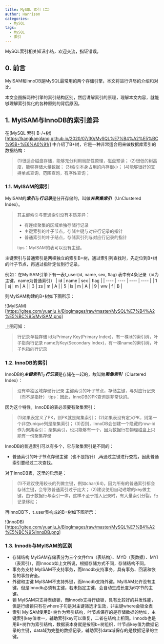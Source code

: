 ```yaml
---
title: MySQL 索引（二）
author: Harrison
categories:
  - MySQL
tags:
  - MySQL
  - 索引
---
```

MySQL索引相关知识小结，欢迎交流，指证错误。
<!-- more -->

## 0. 前言
MyISAM和InnoDB是MySQL最常用的两个存储引擎，本文将进行详尽的介绍和对比。

本文会图解两种引擎的索引结构区别，然后讲解索引的原理，理解本文内容，就能够理解索引优化的各种原则的背后原因。

## 1. MyISAM与InnoDB的索引差异

在(MySQL 索引 B-/+树)[https://kangkanglang.github.io/2020/07/30/MySQL%E7%B4%A2%E5%BC%95B+%E6%A0%91/] 中介绍了B+树，它是一种非常适合用来做数据库索引的数据结构：

> (1)很适合磁盘存储，能够充分利用局部性原理，磁盘预读；
> (2)很低的树高度，能够存储大量数据；
> (3)索引本身占用的内存很小；
> (4)能够很好的支持单点查询，范围查询，有序性查询；


### 1.1. MyISAM的索引

MyISAM的***索引***与***行记录***是分开存储的，叫做***非聚集索引***（UnClustered Index）。

> 其主键索引与普通索引没有本质差异：
> + 有连续聚集的区域单独存储行记录
> + 主键索引的叶子节点，存储主键与对应行记录的指针
> + 普通索引的叶子结点，存储索引列与对应行记录的指针
> 
> tips：MyISAM的表可以没有主键。

主键索引与普通索引是两棵独立的索引B+树，通过索引列查找时，先定位到B+树的叶子节点，再通过指针定位到行记录。

例如：在MyISAM引擎下有一表t_user(id, name, sex, flag)
表中有4条记录（id为主键，name为普通索引）
|  id   | name  | sex  | flag  |
|  ----  | ----  | ----  | ----  |
| 1  | sj | m | A |
| 3  | zs | m | A |
| 5  | ls | m | A |
| 9  | ww | f | B |

则MyISAM构建的B+树如下图所示：

!(MyISAM)[https://gitee.com/yuanlu_k/BlogImages/raw/master/MySQL%E7%B4%A2%E5%BC%95/MyISAM.png]

上图可知：
> 行记录单独存储
> id为Primary Key(Primary Index)，有一棵id的索引树，叶子指向行记录
> name为Key(Secondary Index)，有一棵name的索引树，叶子也指向行记录


### 1.2. InnoDB的索引

InnoDB的***主键索引***与***行记录***是存储在一起的，故叫做***聚集索引***（Clustered Index）：
> 没有单独区域存储行记录
> 主键索引的叶子节点，存储主键，与对应行记录（而不是指针）
> tips：因此，InnoDB的PK查询是非常快的。

因为这个特性，InnoDB的表必须要有聚集索引：
> (1)如果表定义了PK，则PK就是聚集索引；
> (2)如果表没有定义PK，则第一个非空unique列是聚集索引；
> (3)否则，InnoDB会创建一个隐藏的row-id作为聚集索引；
聚集索引，也只能够有一个，因为数据行在物理磁盘上只能有一份聚集存储

InnoDB的普通索引可以有多个，它与聚集索引是不同的：
- 普通索引的叶子节点存储主键（也不是指针）,再通过主键进行查找，因此普通索引要经过二次查找。

对于InnoDB表，这里的启示是：
> (1)不建议使用较长的列做主键，例如char(64)，因为所有的普通索引都会存储主键，会导致普通索引过于庞大；
> (2)建议使用自动递增的key做主键，由于数据行与索引一体，这样不至于插入记录时，有大量索引分裂，行记录移动；

再InnoDB下，t_user表构成的B+树如下图所示：

!(InnoDB)[https://gitee.com/yuanlu_k/BlogImages/raw/master/MySQL%E7%B4%A2%E5%BC%95/InnoDB.png]


### 1.3. Innodb与MyISAM的区别
- 存储结构
MyISAM存储表分为三个文件frm（表结构）、MYD（表数据）、MYI（表索引），而Innodb如上文所说，根据存储方式不同，存储结构不同。
- 事务务支持
MyISAM不支持事务，而Innodb支持事务，具有事务、回滚和恢复的事务安全。
- 外键和主键
MyISAM不支持外键，而Innodb支持外键。MyISAM允许没有主键，但是Innodb必须有主键，若未指定主键，会自动生成长度为6字节的主键。
- 锁
MyISAM只支持表级锁，而Innodb支持行级锁，具有比较好的并发性能，但是行级锁只有在where子句是对主键筛选才生效，非主键where会锁全表
- 索引
MyISAM使用B+树作为索引结构，叶节点保存的是存储数据的地址，主键索引key值唯一，辅助索引key可以重复，二者在结构上相同。Innodb也是用B+树作为索引结构，数据表本身就是按照b+树组织，叶节点key值为数据记录的主键，data域为完整的数据记录，辅助索引data域保存的是数据记录的主键。

